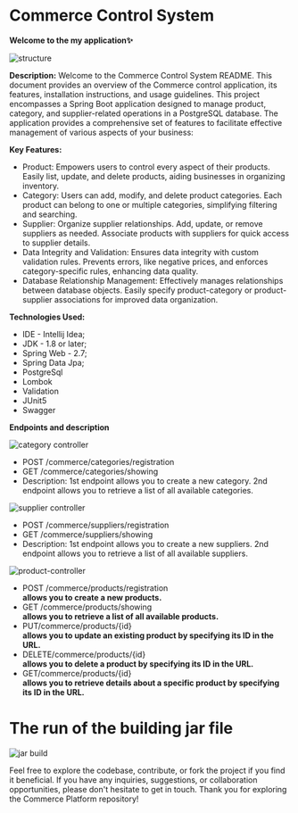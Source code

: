 # Commerce Control System
**Welcome to the my application✨**

![structure](https://github.com/xadidja03/trade-control-system/assets/116426512/a1fdee58-742e-4659-9328-68b5cd87cfb6)


**Description:**
Welcome to the Commerce Control System README. This document provides an overview of the Commerce control application, its features, installation instructions, and usage guidelines.
This project encompasses a Spring Boot application designed to manage product, category, and supplier-related operations in a PostgreSQL database. 
The application provides a comprehensive set of features to facilitate effective management of various aspects of your business:

**Key Features:**
- Product: Empowers users to control every aspect of their products. Easily list, update, and delete products, aiding businesses in organizing inventory.
- Category: Users can add, modify, and delete product categories. Each product can belong to one or multiple categories, simplifying filtering and searching.
- Supplier: Organize supplier relationships. Add, update, or remove suppliers as needed. Associate products with suppliers for quick access to supplier details.
- Data Integrity and Validation: Ensures data integrity with custom validation rules. Prevents errors, like negative prices, and enforces category-specific rules, enhancing data quality.
- Database Relationship Management: Effectively manages relationships between database objects. Easily specify product-category or product-supplier associations for improved data organization.

**Technologies Used:**
- IDE - Intellij Idea;
- JDK - 1.8 or later;
- Spring Web - 2.7;
- Spring Data Jpa;
- PostgreSql
- Lombok
- Validation
- JUnit5
- Swagger

 **Endpoints and description**
 
![category controller](https://github.com/xadidja03/trade-control-system/assets/116426512/e6a30609-16b5-4bdc-acf8-ecaa40f0a5b6)

- POST /commerce/categories/registration
- GET /commerce/categories/showing
- Description: 1st endpoint allows you to create a new category. 2nd endpoint allows you to retrieve a list of all available categories. 

![supplier controller](https://github.com/xadidja03/trade-control-system/assets/116426512/97cd3833-f9c1-4384-9950-74eaaf8cd617)

- POST /commerce/suppliers/registration
- GET /commerce/suppliers/showing
- Description: 1st endpoint allows you to create a new suppliers. 2nd endpoint allows you to retrieve a list of all available suppliers.

![product-controller](https://github.com/xadidja03/trade-control-system/assets/116426512/eab569ad-f743-4032-875f-9ed1e6bb1a9f)


- POST /commerce/products/registration <br>**allows you to create a new products.**
- GET /commerce/products/showing       <br>**allows you to retrieve a list of all available products.**
- PUT/commerce/products/{id}           <br>**allows you to update an existing product by specifying its ID in the URL.**
- DELETE/commerce/products/{id}        <br>**allows you to delete a product by specifying its ID in the URL.**
- GET/commerce/products/{id}           <br>**allows you to retrieve details about a specific product by specifying its ID in the URL.**


# **The run of the building jar file**

![jar build](https://github.com/xadidja03/trade-control-system/assets/116426512/daeaf99a-8d10-43db-b0a7-2fe9a37933fb)

Feel free to explore the codebase, contribute, or fork the project if you find it beneficial. If you have any inquiries, suggestions, or collaboration opportunities, please don't hesitate to get in touch. Thank you for exploring the Commerce Platform repository!


  
